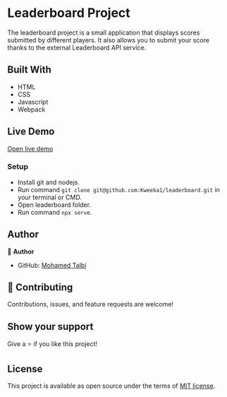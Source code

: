 # Leaderboard Project

The leaderboard project is a small application that displays scores submitted by different players. It also allows you to submit your score thanks to the external Leaderboard API service.

## Built With

- HTML
- CSS
- Javascript
- Webpack

## Live Demo

[Open live demo](https://kweeka1.github.io/leaderboard/dist/)

### Setup
- Install git and nodejs.
- Run command `git clone git@github.com:Kweeka1/leaderboard.git` in your terminal or CMD.
- Open leaderboard folder.
- Run command `npx serve`.


## Author

👤 **Author**

- GitHub: [Mohamed Talbi](https://github.com/Kweeka1)


## 🤝 Contributing

Contributions, issues, and feature requests are welcome!


## Show your support

Give a ⭐️ if you like this project!

## License

This project is available as open source under the terms of [MIT license](https://choosealicense.com/licenses/mit/).